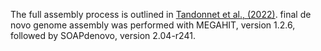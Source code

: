 The full assembly process is outlined in [Tandonnet et al., (2022)](https://www.ncbi.nlm.nih.gov/pmc/articles/PMC9984802/). final de novo genome assembly was performed with MEGAHIT, version 1.2.6, followed by SOAPdenovo, version 2.04-r241.  
